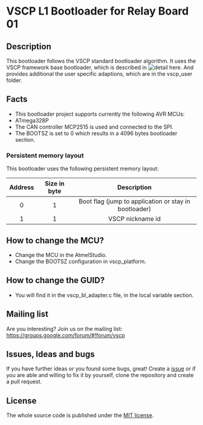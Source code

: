# VSCP L1 Bootloader for Relay Board 01

## Description

This bootloader follows the VSCP standard bootloader algorithm. It uses the VSCP
framework base bootloader, which is described in
![detail here](https://github.com/BlueAndi/vscp-framework/tree/master/vscp/bootloader).
And provides additional the user specific adaptions, which are in the vscp\_user folder.

## Facts

* This bootloader project supports currently the following AVR MCUs:
 * ATmega328P
* The CAN controller MCP2515 is used and connected to the SPI.
* The BOOTSZ is set to 0 which results in a 4096 bytes bootloader section.

### Persistent memory layout

This bootloader uses the following persistent memory layout:

| Address  | Size in byte  | Description |
| :------: | :-----------: | :---------: |
| 0 | 1 | Boot flag (jump to application or stay in bootloader) |
| 1 | 1 | VSCP nickname id |

## How to change the MCU?
* Change the MCU in the AtmelStudio.
* Change the BOOTSZ configuration in vscp\_platform.

## How to change the GUID?
* You will find it in the vscp\_bl\_adapter.c file, in the local variable section.

## Mailing list

Are you interesting? Join us on the mailing list: https://groups.google.com/forum/#!forum/vscp

## Issues, Ideas and bugs

If you have further ideas or you found some bugs, great! Create a [issue](https://github.com/BlueAndi/vscp-framework/issues) or if
you are able and willing to fix it by yourself, clone the repository and create a pull request.

## License
The whole source code is published under the [MIT license](http://choosealicense.com/licenses/mit/).
